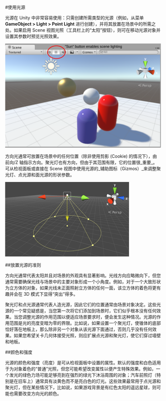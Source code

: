 #使用光源

光源在 Unity 中非常容易使用：只需创建所需类型的光源（例如，从菜单 __GameObject &gt; Light &gt; Point Light__ 进行创建），并将其放置在场景中的所需之处。如果启用 Scene 视图光照（工具栏上的“太阳”按钮），则可在移动光源对象并设置其参数时预览光照效果。

![](../uploads/Main/LightUsageSceneView.svg) 

方向光通常可放置在场景中的任何位置（除非使用剪影 (Cookie) 的情况下），由前向/Z 轴指示方向。聚光灯也有方向，但由于其范围有限，它的位置很_重要_。可从检视面板或直接在 Scene 视图中使用光源的_辅助图标（Gizmos）_来调整聚光灯、点光源和面光源的形状参数。

![显示了辅助图标（Gizmos）的聚光灯](../uploads/Main/LightUsageSpotGizmo.png)


##放置光源的准则

方向光通常代表太阳并且对场景的外观具有显著影响。光线方向应略微向下，但您通常需要确保光线与场景中的主要对象形成一个小角度。例如，对于一个大致形状为立方体的对象，如果光线未正面照射立方体的任何一面，该立方体的着色将更有趣并会在 3D 模式下显得“突出”得多。

聚光灯和点光源通常代表人造光源，因此它们的位置通常由场景对象决定。这些光源的一个常见疑惑是，当您第一次将它们添加到场景时，它们似乎根本没有任何效果。当您调整光源的作用范围以便适应场景要求时，便会发生这种情况。光源的作用范围是光的亮度变暗为零的界限。比如说，如果设置一个聚光灯，使锥体的底部恰好落在地板上，那么除非另一个对象从该光源下面通过，否则几乎没有任何效果。如果您希望关卡几何体接受光照，则应扩展点光源和聚光灯，使它们穿过墙壁和地板。


##颜色和强度

光源的颜色和强度（亮度）是可从检视面板中设置的属性。默认的强度和白色适用于为对象着色的“普通”光照，但您可能希望改变属性以便产生特殊效果。例如，一个发光的绿色力场可能足够亮到在强烈的绿光下沐浴周围的对象；汽车前照灯（特别是在旧车上）通常具有淡黄色而不是亮白色的灯光。这些效果最常用于点光源和聚光灯，但在某些情况下，比如说，如果游戏背景是有红色太阳的遥远星球，则可能也需要改变方向光的颜色。
